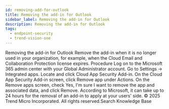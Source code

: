 ```yaml
---
id: removing-add-for-outlook
title: Removing the add-in for Outlook
sidebar_label: Removing the add-in for Outlook
description: Removing the add-in for Outlook
tags:
  - endpoint-security
  - trend-vision-one
---
```


 Removing the add-in for Outlook Remove the add-in when it is no longer used in your organization, for example, when the Cloud Email and Collaboration Protection license expires. Procedure Log on to the Microsoft 365 admin center with your Global Administrator account. Go to Settings → Integrated apps. Locate and click Cloud App Security Add-in. On the Cloud App Security Add-in screen, click Remove app under Actions. On the Remove apps screen, check Yes, I'm sure I want to remove the app and associated data, and click Remove. According to Microsoft, it can take up to 24 hours for the removal of an add-in to apply at your users' side. © 2025 Trend Micro Incorporated. All rights reserved.Search Knowledge Base